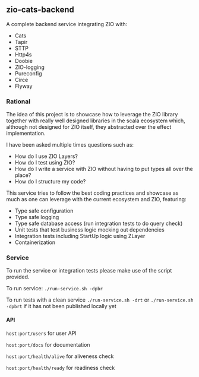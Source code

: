 ## zio-cats-backend

A complete backend service integrating ZIO with:

* Cats
* Tapir
* STTP
* Http4s
* Doobie 
* ZIO-logging
* Pureconfig
* Circe
* Flyway

### Rational
The idea of this project is to showcase how to leverage the ZIO library together with really well designed 
libraries in the scala ecosystem which, although not designed for ZIO itself,
they abstracted over the effect implementation.
 
I have been asked multiple times questions such as:

* How do I use ZIO Layers?
* How do I test using ZIO?
* How do I write a service with ZIO without having to put types all over the place?
* How do I structure my code? 
 
This service tries to follow the best coding practices and showcase as much as one can leverage with the current ecosystem and ZIO, featuring:

* Type safe configuration
* Type safe logging
* Type safe database access (run integration tests to do query check)
* Unit tests that test business logic mocking out dependencies
* Integration tests including StartUp logic using ZLayer
* Containerization

### Service

To run the service or integration tests please make use of the script provided.

To run service:
`./run-service.sh -dpbr`

To run tests with a clean service 
`./run-service.sh -drt` or `./run-service.sh -dpbrt` if it has not been published locally yet

#### API

`host:port/users` for user API

`host:port/docs` for documentation

`host:port/health/alive` for aliveness check

`host:port/health/ready` for readiness check







